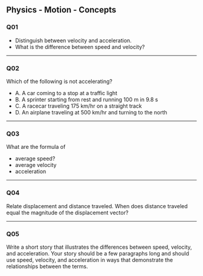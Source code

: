 
## Physics - Motion - Concepts 


### Q01
- Distinguish between velocity and acceleration.
- What is the difference between speed and velocity?



---
### Q02
Which of the following is not accelerating? 
- A. A car coming to a stop at a traffic light
- B. A sprinter starting from rest and running 100 m in 9.8 s
- C. A racecar traveling 175 km/hr on a straight track
- D. An airplane traveling at 500 km/hr and turning to the north

---
### Q03
What are the formula of 
- average speed?
- average velocity
- acceleration 

---
### Q04
Relate displacement and distance traveled. When does distance traveled equal the magnitude of the displacement vector? 

---
### Q05
Write a short story that illustrates the differences between speed, velocity, and acceleration. Your story should be a few paragraphs long and should use speed, velocity, and acceleration in ways that demonstrate the relationships between the terms.




